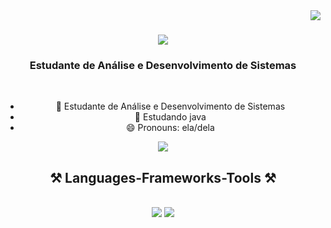 <img align="right" src="https://visitor-badge.laobi.icu/badge?page_id=salesp07.salesp07" />

<h1 align="center">
    <img src="https://readme-typing-svg.herokuapp.com/?font=Righteous&size=35&center=true&color=F71D68&vCenter=true&width=500&height=70&duration=4000&lines=Olá!+👋;+Sou+Helionay+Dias!;" />
</h1>

<h3 align="center">Estudante de Análise e Desenvolvimento de Sistemas</h3>

<br/>

<div align="center">
 
 
- 🔭 Estudante de Análise e Desenvolvimento de Sistemas
- 🌱 Estudando java
- 😄 Pronouns: ela/dela

<div align="center"> 
 
  <a href="https://www.linkedin.com/in/helionay-mavel/">
    <img src="https://img.shields.io/badge/LinkedIn-0077B5?style=for-the-badge&logo=linkedin&logoColor=white" target="_blank" />
  </a>
 
</div>
<h2 align="center">⚒️ Languages-Frameworks-Tools ⚒️</h2>
<br/>
<div align="center">
    <img src="https://skillicons.dev/icons?i=react,bootstrap,html,css,vscode,github,figma,git" />
    <img src="https://skillicons.dev/icons?i=nodejs,python,javascript,mongodb,java,mysql," /><br>
</div>

<br/>



